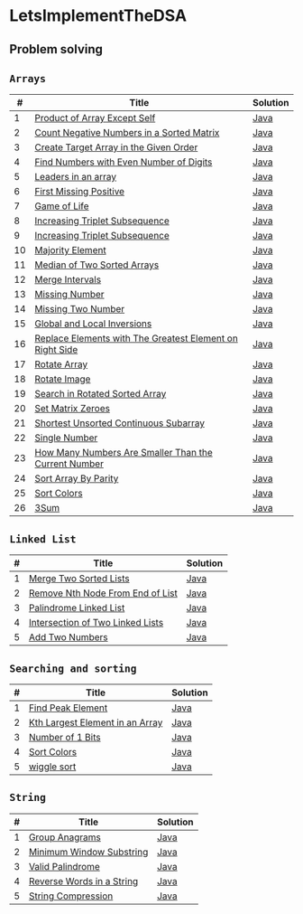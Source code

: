# LetsImplementTheDSA

## Problem solving

## `Arrays`

| # | Title                                                                                                                                           | Solution |
|---|-------------------------------------------------------------------------------------------------------------------------------------------------| -------- |
1 | [Product of Array Except Self](https://leetcode.com/problems/product-of-array-except-self/)                                                     |   [Java](/src/main/java/com/practise/problemsolving/array/ArrayProduct.java)
2 | [Count Negative Numbers in a Sorted Matrix](https://leetcode.com/problems/count-negative-numbers-in-a-sorted-matrix/)                           |   [Java](/src/main/java/com/practise/problemsolving/array/CountNegativeNumber.java)
3 | [Create Target Array in the Given Order](https://leetcode.com/problems/create-target-array-in-the-given-order/)                                 |   [Java](/src/main/java/com/practise/problemsolving/array/CreateTargetArray.java)
4 | [Find Numbers with Even Number of Digits](https://leetcode.com/problems/find-numbers-with-even-number-of-digits/)                               |   [Java](/src/main/java/com/practise/problemsolving/array/EvenNumberOfDigits.java)
5 | [Leaders in an array](https://www.interviewbit.com/problems/leaders-in-an-array/)                                                               |   [Java](/src/main/java/com/practise/problemsolving/array/FindLeader.java)
6 | [First Missing Positive](https://leetcode.com/problems/first-missing-positive/)                                                                 |   [Java](/src/main/java/com/practise/problemsolving/array/FirstMissingPositiveInteger.java)
7 | [Game of Life](https://leetcode.com/problems/game-of-life/)                                                                                     |   [Java](/src/main/java/com/practise/problemsolving/array/GameOfLife.java)
8 | [Increasing Triplet Subsequence](https://leetcode.com/problems/increasing-triplet-subsequence/)                                                 |   [Java](/src/main/java/com/practise/problemsolving/array/IncreasingTriplet.java)
9 | [Increasing Triplet Subsequence](https://leetcode.com/problems/increasing-triplet-subsequence/)                                                 |   [Java](/src/main/java/com/practise/problemsolving/array/IncreasingTriplet.java)
10 | [Majority Element](https://leetcode.com/problems/majority-element/)                                                                             |   [Java](/src/main/java/com/practise/problemsolving/array/MajorityElement.java)
11 | [Median of Two Sorted Arrays](https://leetcode.com/problems/median-of-two-sorted-arrays/)                                                       |   [Java](/src/main/java/com/practise/problemsolving/array/MedianOfTwoSortedArray.java)
12 | [Merge Intervals](https://leetcode.com/problems/merge-intervals/)                                                                               |   [Java](/src/main/java/com/practise/problemsolving/array/MergeInterval.java)
13 | [Missing Number](https://leetcode.com/problems/missing-number/)                                                                                 |   [Java](/src/main/java/com/practise/problemsolving/array/MissingNumber.java)
14 | [Missing Two Number](https://leetcode.com/problems/missing-number/)                                                                             |   [Java](/src/main/java/com/practise/problemsolving/array/MissingTwoNumbers.java)
15 | [Global and Local Inversions](https://leetcode.com/problems/global-and-local-inversions/)                                                       |   [Java](/src/main/java/com/practise/problemsolving/array/NumberOfInversion.java)
16 | [Replace Elements with The Greatest Element on Right Side](https://leetcode.com/problems/replace-elements-with-greatest-element-on-right-side/) |   [Java](/src/main/java/com/practise/problemsolving/array/ReplaceElementWithGreatestElementWithRightSide.java)
17 | [Rotate Array](https://leetcode.com/problems/rotate-array/)                                                                                     |   [Java](/src/main/java/com/practise/problemsolving/array/RotateArrayKtimes.java)
18 | [Rotate Image](https://leetcode.com/problems/rotate-image/)                                                                                     |   [Java](/src/main/java/com/practise/problemsolving/array/RotateMatrix.java)
19 | [Search in Rotated Sorted Array](https://leetcode.com/problems/search-in-rotated-sorted-array/)                                                 |   [Java](/src/main/java/com/practise/problemsolving/array/SearchInRotatedSortedArray.java)
20 | [Set Matrix Zeroes](https://leetcode.com/problems/set-matrix-zeroes/)                                                                           |   [Java](/src/main/java/com/practise/problemsolving/array/SetMatrixZero.java)
21 | [Shortest Unsorted Continuous Subarray](https://leetcode.com/problems/shortest-unsorted-continuous-subarray/)                                   |   [Java](/src/main/java/com/practise/problemsolving/array/ShortestUnsortedContinuousSubarray.java)
22 | [Single Number](https://leetcode.com/problems/single-number/)                                                                                   |   [Java](/src/main/java/com/practise/problemsolving/array/SingleNumber.java)
23 | [How Many Numbers Are Smaller Than the Current Number](https://leetcode.com/problems/how-many-numbers-are-smaller-than-the-current-number/)     |   [Java](/src/main/java/com/practise/problemsolving/array/SmallerThanCurrentNumber.java)
24 | [Sort Array By Parity](https://leetcode.com/problems/sort-array-by-parity/)                                                                     |   [Java](/src/main/java/com/practise/problemsolving/array/SortByParity.java)
25 | [Sort Colors](https://leetcode.com/problems/sort-colors/)                                                                                       |   [Java](/src/main/java/com/practise/problemsolving/array/SortColorCode.java)
26 | [3Sum](https://leetcode.com/problems/3sum/)                                                                                                     |   [Java](/src/main/java/com/practise/problemsolving/array/ThreeSum.java)


## `Linked List`

| # | Title                                                                                                                                           | Solution |
|---|-------------------------------------------------------------------------------------------------------------------------------------------------| -------- |
1 | [Merge Two Sorted Lists](https://leetcode.com/problems/merge-two-sorted-lists/)                                                     |   [Java](src/main/java/com/practise/problemsolving/linkedlist/SSLProblems.java)
2 | [Remove Nth Node From End of List](https://leetcode.com/problems/remove-nth-node-from-end-of-list/)                                                     |   [Java](src/main/java/com/practise/problemsolving/linkedlist/SSLProblems.java)
3 | [Palindrome Linked List](https://leetcode.com/problems/palindrome-linked-list/)                                                     |   [Java](src/main/java/com/practise/problemsolving/linkedlist/SSLProblems.java)
4 | [Intersection of Two Linked Lists](https://leetcode.com/problems/intersection-of-two-linked-lists/)                                                     |   [Java](src/main/java/com/practise/problemsolving/linkedlist/SSLProblems.java)
5 | [Add Two Numbers](https://leetcode.com/problems/add-two-numbers/)                                                     |   [Java](src/main/java/com/practise/problemsolving/linkedlist/SSLProblems.java)


## `Searching and sorting`

| # | Title                                                                                                                                           | Solution |
|---|-------------------------------------------------------------------------------------------------------------------------------------------------| -------- |
1 | [Find Peak Element](https://leetcode.com/problems/find-peak-element/)                                                     |   [Java](src/main/java/com/practise/problemsolving/searchingandsorting/FindPeakElement.java)
2 | [Kth Largest Element in an Array](https://leetcode.com/problems/kth-largest-element-in-an-array/)                                                     |   [Java](src/main/java/com/practise/problemsolving/searchingandsorting/KthLargestElement.java)
3 | [Number of 1 Bits](https://leetcode.com/problems/number-of-1-bits/)                                                     |   [Java](src/main/java/com/practise/problemsolving/searchingandsorting/NumberOfBits.java)
4 | [Sort Colors](https://leetcode.com/problems/sort-colors/)                                                     |   [Java](src/main/java/com/practise/problemsolving/searchingandsorting/SortZerosAndOnes.java)
5 | [wiggle sort](https://leetcode.com/problems/wiggle-sort/)                                                     |   [Java](src/main/java/com/practise/problemsolving/searchingandsorting/WiggleSort.java)


## `String`

| # | Title                                                                                                                                          | Solution |
|---|------------------------------------------------------------------------------------------------------------------------------------------------| -------- |
1 | [Group Anagrams](https://leetcode.com/problems/group-anagrams/)                                                     |   [Java](src/main/java/com/practise/problemsolving/string/Anagrams.java)
2 | [Minimum Window Substring](https://leetcode.com/problems/minimum-window-substring/)                                                    |   [Java](src/main/java/com/practise/problemsolving/string/MinimumWindow.java)
3 | [Valid Palindrome](https://leetcode.com/problems/valid-palindrome/)                                                     |   [Java](src/main/java/com/practise/problemsolving/string/Palindrome.java)
4 | [Reverse Words in a String](https://leetcode.com/problems/reverse-words-in-a-string/)                                                     |   [Java](src/main/java/com/practise/problemsolving/string/ReverseWord.java)
5 | [String Compression](https://leetcode.com/problems/string-compression/)                                                     |   [Java](src/main/java/com/practise/problemsolving/string/RunLengthEncoding.java)
